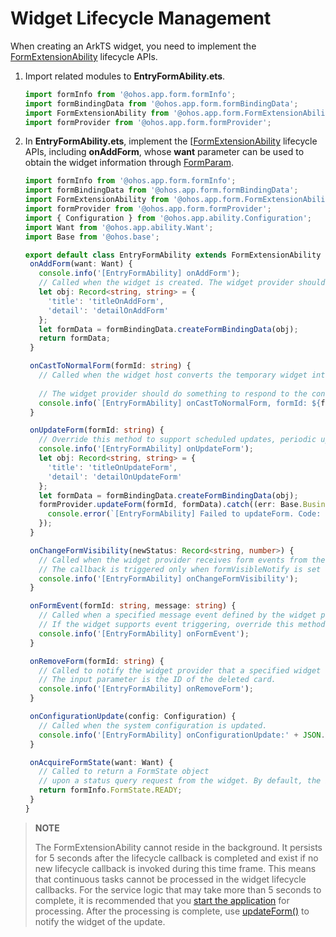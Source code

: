 # Widget Lifecycle Management


When creating an ArkTS widget, you need to implement the [FormExtensionAbility](../reference/apis/js-apis-app-form-formExtensionAbility.md) lifecycle APIs.


1. Import related modules to **EntryFormAbility.ets**.
   
   ```ts
   import formInfo from '@ohos.app.form.formInfo';
   import formBindingData from '@ohos.app.form.formBindingData';
   import FormExtensionAbility from '@ohos.app.form.FormExtensionAbility';
   import formProvider from '@ohos.app.form.formProvider';
   ```

2. In **EntryFormAbility.ets**, implement the [[FormExtensionAbility](../reference/apis/js-apis-app-form-formExtensionAbility.md) lifecycle APIs, including **onAddForm**, whose **want** parameter can be used to obtain the widget information through [FormParam](../reference/apis/js-apis-app-form-formInfo.md#formparam).
   
   ```typescript
   import formInfo from '@ohos.app.form.formInfo';
   import formBindingData from '@ohos.app.form.formBindingData';
   import FormExtensionAbility from '@ohos.app.form.FormExtensionAbility';
   import formProvider from '@ohos.app.form.formProvider';
   import { Configuration } from '@ohos.app.ability.Configuration';
   import Want from '@ohos.app.ability.Want';
   import Base from '@ohos.base';
   
   export default class EntryFormAbility extends FormExtensionAbility {
    onAddForm(want: Want) {
      console.info('[EntryFormAbility] onAddForm');
      // Called when the widget is created. The widget provider should return the widget data binding class.
      let obj: Record<string, string> = {
        'title': 'titleOnAddForm',
        'detail': 'detailOnAddForm'
      };
      let formData = formBindingData.createFormBindingData(obj);
      return formData;
    }

    onCastToNormalForm(formId: string) {
      // Called when the widget host converts the temporary widget into a normal one.
       
      // The widget provider should do something to respond to the conversion.
      console.info(`[EntryFormAbility] onCastToNormalForm, formId: ${formId}`);
    }

    onUpdateForm(formId: string) {
      // Override this method to support scheduled updates, periodic updates, or updates requested by the widget host.
      console.info('[EntryFormAbility] onUpdateForm');
      let obj: Record<string, string> = {
        'title': 'titleOnUpdateForm',
        'detail': 'detailOnUpdateForm'
      };
      let formData = formBindingData.createFormBindingData(obj);
      formProvider.updateForm(formId, formData).catch((err: Base.BusinessError) => {
        console.error(`[EntryFormAbility] Failed to updateForm. Code: ${err.code}, message: ${err.message}`);
      });
    }

    onChangeFormVisibility(newStatus: Record<string, number>) {
      // Called when the widget provider receives form events from the system.
      // The callback is triggered only when formVisibleNotify is set to true and the application is a system application.
      console.info('[EntryFormAbility] onChangeFormVisibility');
    }

    onFormEvent(formId: string, message: string) {
      // Called when a specified message event defined by the widget provider is triggered.
      // If the widget supports event triggering, override this method and implement the trigger.
      console.info('[EntryFormAbility] onFormEvent');
    }

    onRemoveForm(formId: string) {
      // Called to notify the widget provider that a specified widget has been destroyed.
      // The input parameter is the ID of the deleted card.
      console.info('[EntryFormAbility] onRemoveForm');
    }

    onConfigurationUpdate(config: Configuration) {
      // Called when the system configuration is updated.
      console.info('[EntryFormAbility] onConfigurationUpdate:' + JSON.stringify(config));
    }

    onAcquireFormState(want: Want) {
      // Called to return a FormState object
      // upon a status query request from the widget. By default, the initial widget state is returned.
      return formInfo.FormState.READY;
    }
   }
   ```


> **NOTE**
>
> The FormExtensionAbility cannot reside in the background. It persists for 5 seconds after the lifecycle callback is completed and exist if no new lifecycle callback is invoked during this time frame. This means that continuous tasks cannot be processed in the widget lifecycle callbacks. For the service logic that may take more than 5 seconds to complete, it is recommended that you [start the application](arkts-ui-widget-event-uiability.md) for processing. After the processing is complete, use [updateForm()](../reference/apis/js-apis-app-form-formProvider.md#updateform) to notify the widget of the update.
